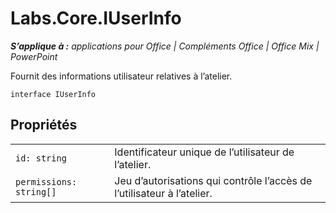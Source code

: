 
# <a name="labs.core.iuserinfo"></a>Labs.Core.IUserInfo

 _**S’applique à :** applications pour Office | Compléments Office | Office Mix | PowerPoint_

Fournit des informations utilisateur relatives à l’atelier.

```
interface IUserInfo
```


## <a name="properties"></a>Propriétés


|||
|:-----|:-----|
| `id: string`|Identificateur unique de l’utilisateur de l’atelier.|
| `permissions: string[]`|Jeu d’autorisations qui contrôle l’accès de l’utilisateur à l’atelier.|
